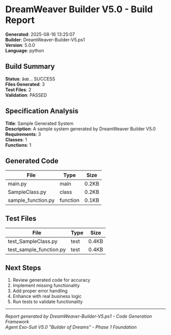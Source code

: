 ﻿# DreamWeaver Builder V5.0 - Build Report

**Generated**: 2025-08-16 13:25:07  
**Builder**: DreamWeaver-Builder-V5.ps1  
**Version**: 5.0.0  
**Language**: python  

## Build Summary

**Status**: âœ… SUCCESS  
**Files Generated**: 3  
**Test Files**: 2  
**Validation**: PASSED  

## Specification Analysis

**Title**: Sample Generated System  
**Description**: A sample system generated by DreamWeaver Builder V5.0  
**Requirements**: 3  
**Classes**: 1  
**Functions**: 1  

## Generated Code

| File | Type | Size |
|------|------|------|
| main.py | main | 0.2KB |
| SampleClass.py | class | 0.2KB |
| sample_function.py | function | 0.1KB |
## Test Files

| File | Type | Size |
|------|------|------|
| test_SampleClass.py | test | 0.4KB |
| test_sample_function.py | test | 0.4KB |
## Next Steps

1. Review generated code for accuracy
2. Implement missing functionality
3. Add proper error handling
4. Enhance with real business logic
5. Run tests to validate functionality

---

*Report generated by DreamWeaver-Builder-V5.ps1 - Code Generation Framework*  
*Agent Exo-Suit V5.0 "Builder of Dreams" - Phase 1 Foundation*
